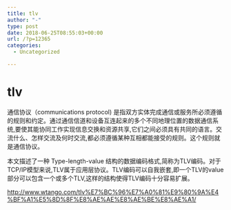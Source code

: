 ```yaml
---
title: tlv
author: "-"
type: post
date: 2018-06-25T08:55:03+00:00
url: /?p=12365
categories:
  - Uncategorized

---
```

# tlv
通信协议（communications protocol) 是指双方实体完成通信或服务所必须遵循的规则和约定。通过通信信道和设备互连起来的多个不同地理位置的数据通信系统,要使其能协同工作实现信息交换和资源共享,它们之间必须具有共同的语言。交流什么、怎样交流及何时交流,都必须遵循某种互相都能接受的规则。这个规则就是通信协议。

本文描述了一种 Type-length-value 结构的数据编码格式,简称为TLV编码。对于TCP/IP模型来说,TLV属于应用层协议。TLV编码可以自我嵌套,即一个TLV的value部分可以包含一个或多个TLV,这样的结构使得TLV编码十分容易扩展。

http://www.wtango.com/tlv%E7%BC%96%E7%A0%81%E9%80%9A%E4%BF%A1%E5%8D%8F%E8%AE%AE%E8%AE%BE%E8%AE%A1/